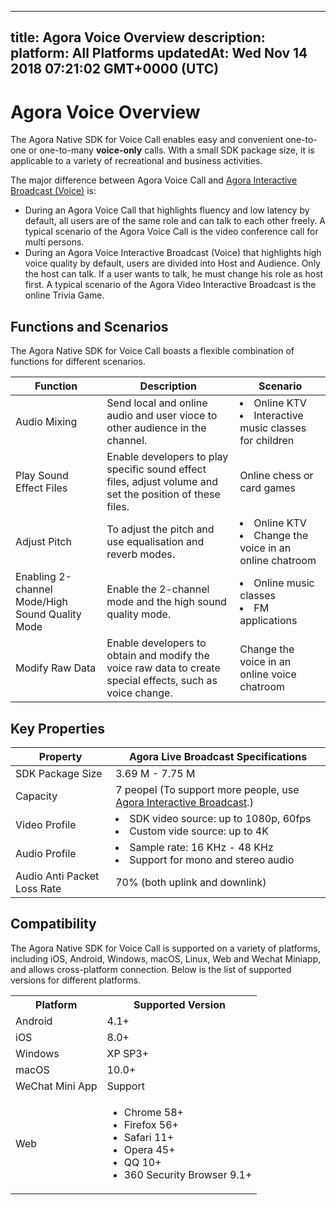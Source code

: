 
---
title: Agora Voice Overview
description: 
platform: All Platforms
updatedAt: Wed Nov 14 2018 07:21:02 GMT+0000 (UTC)
---
# Agora Voice Overview
The Agora Native SDK for Voice Call enables easy and convenient one-to-one or one-to-many **voice-only** calls. With a small SDK package size, it is applicable to a variety of recreational and business activities.

The major difference between Agora Voice Call and [Agora Interactive Broadcast (Voice)](https://docs.agora.io/en/Interactive%20Broadcast/product_live?platform=All%20Platforms) is: 
* During an Agora Voice Call that highlights fluency and low latency by default, all users are of the same role and can talk to each other freely. A typical scenario of the Agora Voice Call is the video conference call for multi persons. 
* During an Agora Voice Interactive Broadcast (Voice) that highlights high voice quality by default, users are divided into Host and Audience. Only the host can talk. If a user wants to talk, he must change his role as host first. A typical scenario of the Agora Video Interactive Broadcast is the online Trivia Game.

## Functions and Scenarios

The Agora Native SDK for Voice Call boasts a flexible combination of functions for different scenarios.

| Function                              | Description                                                  | Scenario                                                     |
| ----------------- | ------------------------------------------------------------ | --------------------------------------- |
| Audio Mixing                          | Send local and online audio and user vioce to other audience in the channel. | <li>Online KTV <li>Interactive music classes for children    |
| Play Sound Effect Files          | Enable developers to play specific sound effect files, adjust volume and set the position of these files.        | Online chess or card games                                |
| Adjust Pitch     | To adjust the pitch and use equalisation and reverb modes.                    | <li>Online KTV<li>Change the voice in an online chatroom         |
| Enabling 2-channel Mode/High Sound Quality Mode | Enable the 2-channel mode and the high sound quality mode.                               | <li>Online music classes<li> FM applications        |
| Modify Raw Data                    | Enable developers to obtain and modify the voice raw data to create special effects, such as voice change. | Change the voice in an online voice chatroom |

## Key Properties

| Property                                          | Agora Live Broadcast Specifications                          |
| ------------ | ------------------------------------------------------------ |
| SDK Package Size                                  | 3.69 M - 7.75 M                                              |
| Capacity     | 7 peopel (To support more people, use [Agora Interactive Broadcast](https://docs.agora.io/en/Interactive%20Broadcast/product_live?platform=All%20Platforms).) |
| Video Profile                                     | <li>SDK video source: up to 1080p, 60fps<li>Custom vide source: up to 4K |
| Audio Profile                                     | <li>Sample rate: 16 KHz - 48 KHz<li>Support for mono and stereo audio |
| Audio Anti Packet Loss Rate                       | 70% (both uplink and downlink)                               |

## Compatibility

The Agora Native SDK for Voice Call is supported on a variety of platforms, including iOS, Android, Windows, macOS, Linux, Web and Wechat Miniapp, and allows cross-platform connection. Below is the list of supported versions for different platforms.

<table>
  <tr>
    <th>Platform</th>
    <th>Supported Version</th>
  </tr>
  <tr>
    <td>Android</td>
    <td>4.1+</td>
  </tr>
  <tr>
    <td>iOS</td>
    <td>8.0+</td>
  </tr>
	  <tr>
    <td>Windows</td>
    <td>XP SP3+</td>
  </tr>
  <tr>
    <td>macOS</td>
    <td>10.0+</td>
  </tr>
  <tr>
    <td>WeChat Mini App</td>
    <td>Support</td>
  </tr>
  <tr>
    <td>Web</td>
		<td><ul><li>Chrome 58+</li>
			<li>Firefox 56+</li>
			<li>Safari 11+</li>
			<li>Opera 45+</li>
			<li>QQ 10+</li>
            <li>360 Security Browser 9.1+</li></ul></td>
  </tr>
</table>
